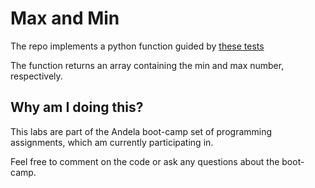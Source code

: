 # Max and Min

The repo implements a python function guided by [these tests](test/max_mintests.py)

The function returns an array containing the min and max number, respectively.

## Why am I doing this?

This labs are part of the Andela boot-camp set of programming assignments, which am currently participating in.

Feel free to comment on the code or ask any questions about the boot-camp.